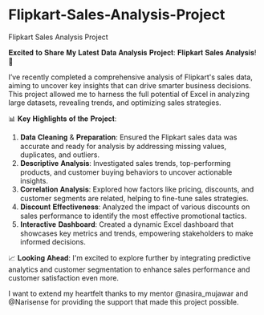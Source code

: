# Flipkart-Sales-Analysis-Project
Flipkart Sales Analysis Project

𝐄𝐱𝐜𝐢𝐭𝐞𝐝 𝐭𝐨 𝐒𝐡𝐚𝐫𝐞 𝐌𝐲 𝐋𝐚𝐭𝐞𝐬𝐭 𝐃𝐚𝐭𝐚 𝐀𝐧𝐚𝐥𝐲𝐬𝐢𝐬 𝐏𝐫𝐨𝐣𝐞𝐜𝐭: 𝐅𝐥𝐢𝐩𝐤𝐚𝐫𝐭 𝐒𝐚𝐥𝐞𝐬 𝐀𝐧𝐚𝐥𝐲𝐬𝐢𝐬! 🚀

I’ve recently completed a comprehensive analysis of Flipkart's sales data, aiming to uncover key insights that can drive smarter business decisions. This project allowed me to harness the full potential of Excel in analyzing large datasets, revealing trends, and optimizing sales strategies.

📊 𝐊𝐞𝐲 𝐇𝐢𝐠𝐡𝐥𝐢𝐠𝐡𝐭𝐬 𝐨𝐟 𝐭𝐡𝐞 𝐏𝐫𝐨𝐣𝐞𝐜𝐭:

1. 𝐃𝐚𝐭𝐚 𝐂𝐥𝐞𝐚𝐧𝐢𝐧𝐠 & 𝐏𝐫𝐞𝐩𝐚𝐫𝐚𝐭𝐢𝐨𝐧: Ensured the Flipkart sales data was accurate and ready for analysis by addressing missing values, duplicates, and outliers.
2. 𝐃𝐞𝐬𝐜𝐫𝐢𝐩𝐭𝐢𝐯𝐞 𝐀𝐧𝐚𝐥𝐲𝐬𝐢𝐬: Investigated sales trends, top-performing products, and customer buying behaviors to uncover actionable insights.
3. 𝐂𝐨𝐫𝐫𝐞𝐥𝐚𝐭𝐢𝐨𝐧 𝐀𝐧𝐚𝐥𝐲𝐬𝐢𝐬: Explored how factors like pricing, discounts, and customer segments are related, helping to fine-tune sales strategies.
4. 𝐃𝐢𝐬𝐜𝐨𝐮𝐧𝐭 𝐄𝐟𝐟𝐞𝐜𝐭𝐢𝐯𝐞𝐧𝐞𝐬𝐬: Analyzed the impact of various discounts on sales performance to identify the most effective promotional tactics.
5. 𝐈𝐧𝐭𝐞𝐫𝐚𝐜𝐭𝐢𝐯𝐞 𝐃𝐚𝐬𝐡𝐛𝐨𝐚𝐫𝐝: Created a dynamic Excel dashboard that showcases key metrics and trends, empowering stakeholders to make informed decisions.
   
📈 𝐋𝐨𝐨𝐤𝐢𝐧𝐠 𝐀𝐡𝐞𝐚𝐝: I'm excited to explore further by integrating predictive analytics and customer segmentation to enhance sales performance and customer satisfaction even more.

I want to extend my heartfelt thanks to my mentor @nasira_mujawar and @Narisense for providing the support that made this project possible.
